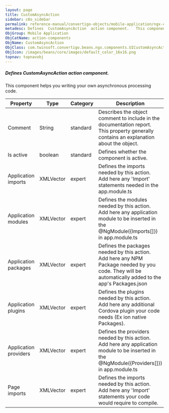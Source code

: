 ```yaml
---
layout: page
title: CustomAsyncAction
sidebar: c8o_sidebar
permalink: reference-manual/convertigo-objects/mobile-application/ngx-components/action-components/customasyncaction/
metadesc: Defines  CustomAsyncAction  action component.   This component helps you writing your own asynchronous processing code.
ObjGroup: Mobile Application
ObjCatName: action-components
ObjName: CustomAsyncAction
ObjClass: com.twinsoft.convertigo.beans.ngx.components.UICustomAsyncAction
ObjIcon: /images/beans/core/images/default_color_16x16.png
topnav: topnavobj
---
```

##### Defines <i>CustomAsyncAction</i> action component. 

This component helps you writing your own asynchronous processing code.

Property | Type | Category | Description
--- | --- | --- | ---
Comment | String | standard | Describes the object comment to include in the documentation report.<br/>This property generally contains an explanation about the object.
Is active | boolean | standard | Defines whether the component is active.<br/>
Application imports | XMLVector | expert | Defines the imports needed by this action.<br/>Add here any 'Import' statements needed in the app.module.ts
Application modules | XMLVector | expert | Defines the modules needed by this action.<br/>Add here any application module to be inserted in the @NgModule({Imports[]}) in app.module.ts
Application packages | XMLVector | expert | Defines the packages needed by this action.<br/>Add here any NPM Package needed by you code. They will be automatically added to the app's Packages.json
Application plugins | XMLVector | expert | Defines the plugins needed by this action.<br/>Add here any additional Cordova plugin your code needs (Ex ion native Packages).
Application providers | XMLVector | expert | Defines the providers needed by this action.<br/>Add here any application module to be inserted in the @NgModule({Providers[]}) in app.module.ts
Page imports | XMLVector | expert | Defines the imports needed by this action.<br/>Add here any 'Import' statements your code would require to compile.
